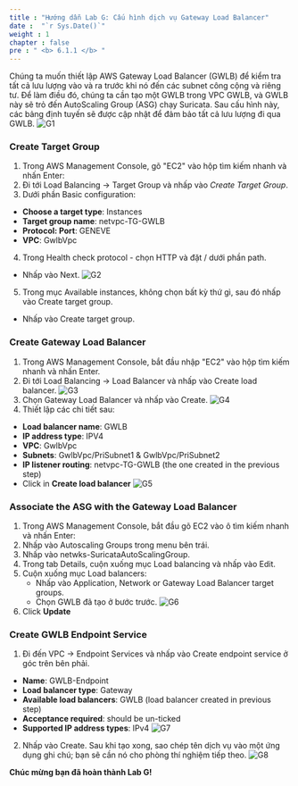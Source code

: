 ```yaml
---
title : "Hướng dẫn Lab G: Cấu hình dịch vụ Gateway Load Balancer"
date :  "`r Sys.Date()`" 
weight : 1
chapter : false
pre : " <b> 6.1.1 </b> "
---
```

Chúng ta muốn thiết lập AWS Gateway Load Balancer (GWLB) để kiểm tra tất cả lưu lượng vào và ra trước khi nó đến các subnet công cộng và riêng tư. Để làm điều đó, chúng ta cần tạo một GWLB trong VPC GWLB, và GWLB này sẽ trỏ đến AutoScaling Group (ASG) chạy Suricata. Sau cấu hình này, các bảng định tuyến sẽ được cập nhật để đảm bảo tất cả lưu lượng đi qua GWLB.
![G1](/images/structure/G1.png)

### Create Target Group
1. Trong AWS Management Console, gõ "EC2" vào hộp tìm kiếm nhanh và nhấn Enter:
2. Đi tới Load Balancing → Target Group và nhấp vào *Create Target Group*.
3. Dưới phần Basic configuration:
- **Choose a target type**: Instances
- **Target group name**: netvpc-TG-GWLB
- **Protocol: Port**: GENEVE
- **VPC**: GwlbVpc
4. Trong Health check protocol - chọn HTTP và đặt / dưới phần path.
- Nhấp vào Next.
![G2](/images/structure/G2.png)
5. Trong mục Available instances, không chọn bất kỳ thứ gì, sau đó nhấp vào Create target group.
- Nhấp vào Create target group.

### Create Gateway Load Balancer
1. Trong AWS Management Console, bắt đầu nhập "EC2" vào hộp tìm kiếm nhanh và nhấn Enter.
2. Đi tới Load Balancing → Load Balancer và nhấp vào Create load balancer.
![G3](/images/structure/G3.png)
3. Chọn Gateway Load Balancer và nhấp vào Create.
![G4](/images/structure/G4.png)
4. Thiết lập các chi tiết sau:
- **Load balancer name**: GWLB
- **IP address type**: IPV4
- **VPC**: GwlbVpc
- **Subnets**: GwlbVpc/PriSubnet1 & GwlbVpc/PriSubnet2
- **IP listener routing**: netvpc-TG-GWLB (the one created in the previous step)
- Click in **Create load balancer**
![G5](/images/structure/G5.png)

### Associate the ASG with the Gateway Load Balancer
1. Trong AWS Management Console, bắt đầu gõ EC2 vào ô tìm kiếm nhanh và nhấn Enter:
2. Nhấp vào Autoscaling Groups trong menu bên trái.
3. Nhấp vào netwks-SuricataAutoScalingGroup.
4. Trong tab Details, cuộn xuống mục Load balancing và nhấp vào Edit.
5. Cuộn xuống mục Load balancers:
   - Nhấp vào Application, Network or Gateway Load Balancer target groups.
   - Chọn GWLB đã tạo ở bước trước.
![G6](/images/structure/G6.png)
6. Click **Update**

### Create GWLB Endpoint Service
1. Đi đến VPC → Endpoint Services và nhấp vào Create endpoint service ở góc trên bên phải.
- **Name**: GWLB-Endpoint
- **Load balancer type**: Gateway
- **Available load balancers**: GWLB (load balancer created in previous step)
- **Acceptance required**: should be un-ticked
- **Supported IP address types**: IPv4
![G7](/images/structure/G7.png)
2. Nhấp vào Create. Sau khi tạo xong, sao chép tên dịch vụ vào một ứng dụng ghi chú; bạn sẽ cần nó cho phòng thí nghiệm tiếp theo.
![G8](/images/structure/G8.png)

**Chúc mừng bạn đã hoàn thành Lab G!**